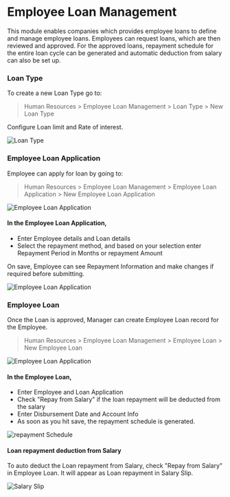 # Employee Loan Management
This module enables companies which provides employee loans to define and manage employee loans.
Employees can request loans, which are then reviewed and approved. For the approved loans, 
repayment schedule for the entire loan cycle can be generated and automatic deduction from salary can also be set up. 

### Loan Type
To create a new Loan Type go to:

> Human Resources > Employee Loan Management > Loan Type > New Loan Type

Configure Loan limit and Rate of interest.

<img class="screenshot" alt="Loan Type" src="/docs/assets/img/human-resources/loan-type.png">

### Employee Loan Application

Employee can apply for loan by going to:

> Human Resources > Employee Loan Management > Employee Loan Application > New Employee Loan Application

<img class="screenshot" alt="Employee Loan Application" src="/docs/assets/img/human-resources/employee-loan-application.png">

#### In the Employee Loan Application,

  * Enter Employee details and Loan details
  * Select the repayment method, and based on your selection enter Repayment Period in Months or repayment Amount
  
On save, Employee can see Repayment Information and make changes if required before submitting.

<img class="screenshot" alt="Employee Loan Application" src="/docs/assets/img/human-resources/repayment-info.png">

### Employee Loan

Once the Loan is approved, Manager can create Employee Loan record for the Employee.

> Human Resources > Employee Loan Management > Employee Loan > New Employee Loan

<img class="screenshot" alt="Employee Loan Application" src="/docs/assets/img/human-resources/employee-loan.png">

#### In the Employee Loan,

 * Enter Employee and Loan Application
 * Check "Repay from Salary" if the loan repayment will be deducted from the salary
 * Enter Disbursement Date and Account Info
 * As soon as you hit save, the repayment schedule is generated.
 
<img class="screenshot" alt="repayment Schedule" src="/docs/assets/img/human-resources/repayment-schedule.png">

#### Loan repayment deduction from Salary

To auto deduct the Loan repayment from Salary, check "Repay from Salary" in Employee Loan. It will appear as Loan repayment in Salary Slip.

<img class="screenshot" alt="Salary Slip" src="/docs/assets/img/human-resources/loan-repayment-salary-slip.png">


 